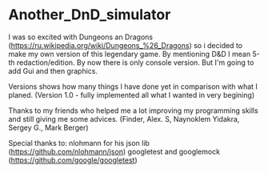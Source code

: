 # Another_DnD_simulator
I was so excited with Dungeons an Dragons (https://ru.wikipedia.org/wiki/Dungeons_%26_Dragons) so i decided to make my own version of this legendary game. By mentioning D&D I mean 5-th redaction/edition.
By now there is only console version. But I'm going to add Gui and then graphics.

Versions shows how many things I have done yet in comparison with what I planed.
(Version 1.0 - fully implemented all what I wanted in very begining)

Thanks to my friends who helped me a lot improving my programming skills and still giving me some advices.
(Finder, Alex. S, Naynoklem Yidakra, Sergey G., Mark Berger)

Special thanks to:
  nlohmann for his json lib (https://github.com/nlohmann/json)
  googletest and googlemock (https://github.com/google/googletest)
